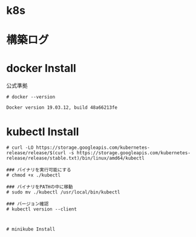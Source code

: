 # k8s
# 構築ログ
# docker Install
公式準拠
```
# docker --version
```
```
Docker version 19.03.12, build 48a66213fe
```
# kubectl Install
```
# curl -LO https://storage.googleapis.com/kubernetes-release/release/$(curl -s https://storage.googleapis.com/kubernetes-release/release/stable.txt)/bin/linux/amd64/kubectl
```
```
### バイナリを実行可能にする
# chmod +x ./kubectl
```
```
### バイナリをPATHの中に移動
# sudo mv ./kubectl /usr/local/bin/kubectl
```
```
### バージョン確認
# kubectl version --client
```
# 
```
# minikube Install

